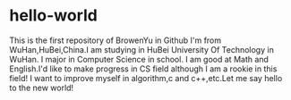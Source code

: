 # hello-world
This is the first repository of BrowenYu in Github
I'm from WuHan,HuBei,China.I am studying in HuBei University Of Technology in WuHan.
I major in Computer Science in school.
I am good at Math and English.I'd like to make progress in CS field although I am a rookie in this field!
I want to improve myself in algorithm,c and c++,etc.Let me say hello to the new world!
